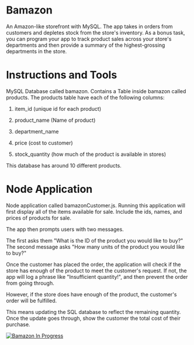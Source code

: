 # Bamazon
An Amazon-like storefront with MySQL. The app takes in orders from customers and depletes stock from the store's inventory. As a bonus task, you can program your app to track product sales across your store's departments and then provide a summary of the highest-grossing departments in the store.

# Instructions and Tools
MySQL Database called bamazon.
Contains a Table inside bamazon called products.
The products table have each of the following columns:

1. item_id (unique id for each product)

2. product_name (Name of product)

3. department_name

4. price (cost to customer)

5. stock_quantity (how much of the product is available in stores)

This database has around 10 different products.

# Node Application 
Node application called bamazonCustomer.js. Running this application will first display all of the items available for sale. Include the ids, names, and prices of products for sale.

The app then prompts users with two messages.

The first asks them "What is the ID of the product you would like to buy?"
The second message asks "How many units of the product you would like to buy?"

Once the customer has placed the order, the application will check if the store has enough of the product to meet the customer's request.
If not, the app will log a phrase like "Insufficient quantity!", and then prevent the order from going through.

However, if the store does have enough of the product, the customer's order will be fulfilled.

This means updating the SQL database to reflect the remaining quantity.
Once the update goes through, show the customer the total cost of their purchase.

[![Bamazon In Progress](https://img.youtube/tme-p7Um5VI.jpeg)](https://www.youtube.com/watch?v=tme-p7Um5VI&feature=youtu.be "Bamazon")
